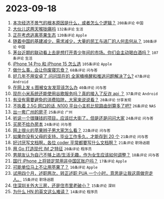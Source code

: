 # 2023-09-18

1. [本次经济不景气的根本原因是什么，或者怎么个逻辑？](https://www.v2ex.com/t/974782) `208条评论` `中国`
1. [大伙儿这两天喉咙痛吗](https://www.v2ex.com/t/974726) `132条评论` `生活`
1. [正在考虑逃离苹果生态](https://www.v2ex.com/t/974836) `120条评论` `Apple`
1. [随着中国的基建减少，需求减少，大量的民工与进厂的人何去何从？](https://www.v2ex.com/t/974711) `108条评论` `中国`
1. [茅台近期的联动看上去是想打开青少年间的市场。你们会主动喝白酒吗？](https://www.v2ex.com/t/974760) `107条评论` `生活`
1. [iPhone 14 Pro 和 iPhone 15 怎么选](https://www.v2ex.com/t/974702) `105条评论` `Apple`
1. [做什么事，会让你废寝忘食？](https://www.v2ex.com/t/974831) `68条评论` `问与答`
1. [好几年不用安卓了 问问现在的 全家桶唤醒和推送问题解决了么?](https://www.v2ex.com/t/974701) `47条评论` `Android`
1. [在网上发 s 图被女友发现该怎么办](https://www.v2ex.com/t/974708) `40条评论` `问与答`
1. [现在小米系统还能使用谷歌服务吗？真的接入了反诈 api ？](https://www.v2ex.com/t/974904) `37条评论` `Android`
1. [有没有需要避免的消费陷阱，大家来说说看？](https://www.v2ex.com/t/974854) `28条评论` `分享发现`
1. [不执着 2.5G 网口的话, N100 平台小主机比软路由划算多了吧?](https://www.v2ex.com/t/974716) `26条评论` `NAS`
1. [出一套广州的房子](https://www.v2ex.com/t/974799) `25条评论` `广州`
1. [听说一个很赚钱的项目，应该烂大街了，但是还是问问大家](https://www.v2ex.com/t/974823) `24条评论` `问与答`
1. [买房不给办房本](https://www.v2ex.com/t/974756) `24条评论` `问与答`
1. [网上很火的苹果辫子男大家怎么看？](https://www.v2ex.com/t/974772) `22条评论` `问与答`
1. [如果你没有父母的支持，毕业工作多久，才能存到 20 个](https://www.v2ex.com/t/974887) `21条评论` `问与答`
1. [好讨厌写文档啊，各位 coder 平常都要写什么文档啊？](https://www.v2ex.com/t/974698) `21条评论` `职场话题`
1. [用 Go 打造现代 IM 之特征](https://www.v2ex.com/t/974777) `20条评论` `程序员`
1. [男朋友认为自己不够上进/生活无趣，作为女生应该如何调整？](https://www.v2ex.com/t/974936) `18条评论` `问与答`
1. [国行 iPhone 上将锁定禁用非中国区账户吗？](https://www.v2ex.com/t/974821) `17条评论` `Apple`
1. [可能单位马上不让用苹果了？](https://www.v2ex.com/t/974835) `16条评论` `Apple`
1. [试用四个月，述职两次，转正述职 PUA 一个小时，意思是让我这周做完走人。](https://www.v2ex.com/t/974751) `15条评论` `职场话题`
1. [住深圳关外大三房，还是住市里老破小？](https://www.v2ex.com/t/974710) `15条评论` `深圳`
1. [为什么 HN 的英文这么难读？](https://www.v2ex.com/t/974928) `14条评论` `程序员`
